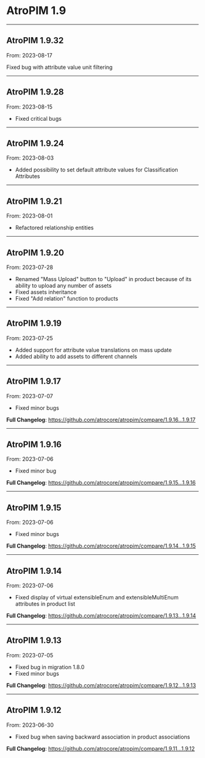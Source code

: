 # AtroPIM 1.9


---

## AtroPIM 1.9.32
From: 2023-08-17

Fixed bug with attribute value unit filtering

---

## AtroPIM 1.9.28
From: 2023-08-15

* Fixed critical bugs

---

## AtroPIM 1.9.24
From: 2023-08-03

* Added possibility to set default attribute values for Classification Attributes

---

## AtroPIM 1.9.21
From: 2023-08-01

* Refactored relationship entities

---

## AtroPIM 1.9.20
From: 2023-07-28

* Renamed "Mass Upload" button to "Upload" in product because of its ability to upload any number of assets
* Fixed assets inheritance
* Fixed "Add relation" function to products

---

## AtroPIM 1.9.19
From: 2023-07-25

* Added support for attribute value translations on mass update
* Added ability to add assets to different channels

---

## AtroPIM 1.9.17
From: 2023-07-07

* Fixed minor bugs

**Full Changelog**: https://github.com/atrocore/atropim/compare/1.9.16...1.9.17

---

## AtroPIM 1.9.16
From: 2023-07-06

* Fixed minor bug

**Full Changelog**: https://github.com/atrocore/atropim/compare/1.9.15...1.9.16

---

## AtroPIM 1.9.15
From: 2023-07-06

* Fixed minor bugs

**Full Changelog**: https://github.com/atrocore/atropim/compare/1.9.14...1.9.15

---

## AtroPIM 1.9.14
From: 2023-07-06

* Fixed display of virtual extensibleEnum and extensibleMultiEnum attributes in product list


**Full Changelog**: https://github.com/atrocore/atropim/compare/1.9.13...1.9.14

---

## AtroPIM 1.9.13
From: 2023-07-05

* Fixed bug in migration 1.8.0
* Fixed minor bugs


**Full Changelog**: https://github.com/atrocore/atropim/compare/1.9.12...1.9.13

---

## AtroPIM 1.9.12
From: 2023-06-30

* Fixed bug when saving backward association in product associations


**Full Changelog**: https://github.com/atrocore/atropim/compare/1.9.11...1.9.12